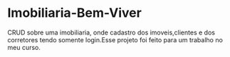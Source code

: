 # Imobiliaria-Bem-Viver
CRUD sobre uma imobiliaria, onde cadastro dos imoveis,clientes e dos corretores tendo somente login.Esse projeto foi feito para um trabalho no meu curso.
